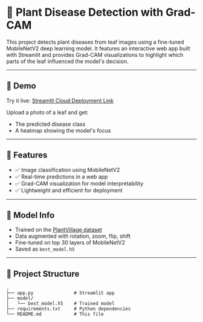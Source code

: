 # 🌿 Plant Disease Detection with Grad-CAM

This project detects plant diseases from leaf images using a fine-tuned MobileNetV2 deep learning model. It features an interactive web app built with Streamlit and provides Grad-CAM visualizations to highlight which parts of the leaf influenced the model's decision.

---

## 📸 Demo
Try it live: [Streamlit Cloud Deployment Link]()

Upload a photo of a leaf and get:
- The predicted disease class
- A heatmap showing the model's focus

---

## 🚀 Features

- ✅ Image classification using MobileNetV2
- ✅ Real-time predictions in a web app
- ✅ Grad-CAM visualization for model interpretability
- ✅ Lightweight and efficient for deployment

---

## 🧠 Model Info

- Trained on the [PlantVillage dataset](https://www.kaggle.com/datasets/emmarex/plantdisease)
- Data augmented with rotation, zoom, flip, shift
- Fine-tuned on top 30 layers of MobileNetV2
- Saved as `best_model.h5`

---

## 📂 Project Structure

```plaintext
.
├── app.py               # Streamlit app
├── model/
│   └── best_model.h5    # Trained model
├── requirements.txt     # Python dependencies
└── README.md            # This file
